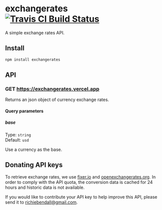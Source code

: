 # exchangerates [![Travis CI Build Status](https://img.shields.io/travis/com/Richienb/exchangerates/master.svg?style=for-the-badge)](https://travis-ci.com/Richienb/exchangerates)

A simple exchange rates API.

## Install

```sh
npm install exchangerates
```

## API

### GET https://exchangerates.vercel.app

Returns an json object of currency exchange rates.

#### Query parameters

##### base

Type: `string`\
Default: `usd`

Use a currency as the base.

## Donating API keys

To retrieve exchange rates, we use [fixer.io](https://fixer.io) and [openexchangerates.org](https://openexchangerates.org). In order to comply with the API quota, the conversion data is cached for 24 hours and historic data is not available.

If you would like to contribute your API key to help improve this API, please send it to [richiebendall@gmail.com](mailto:richiebendall@gmail.com).
